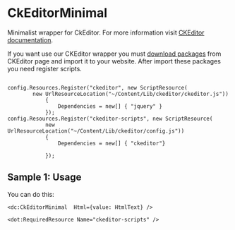 # CkEditorMinimal

Minimalist wrapper for CkEditor. For more information visit [CKEditor documentation](https://docs.ckeditor.com/).

If you want use our CKEditor wrapper you must [download packages](https://ckeditor.com/download) from CKEditor page and import it to your website. After import these packages you need register scripts.
```CSHARP

config.Resources.Register("ckeditor", new ScriptResource(
	    new UrlResourceLocation("~/Content/Lib/ckeditor/ckeditor.js"))
            {
                Dependencies = new[] { "jquery" }
            });
config.Resources.Register("ckeditor-scripts", new ScriptResource(
            new UrlResourceLocation("~/Content/Lib/ckeditor/config.js"))
            {
                Dependencies = new[] { "ckeditor"}

            });
```

## Sample 1: Usage

You can do this:

```DOTHTML
<dc:CkEditorMinimal  Html={value: HtmlText} />

<dot:RequiredResource Name="ckeditor-scripts" />
```

